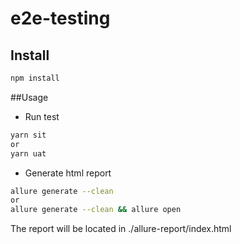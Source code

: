 # e2e-testing

## Install

```bash
npm install
```

##Usage

* Run test
```bash
yarn sit
or
yarn uat

```
* Generate html report
```bash
allure generate --clean
or
allure generate --clean && allure open
```
The report will be located in ./allure-report/index.html